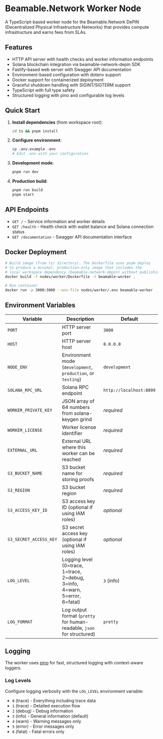# Beamable.Network Worker Node

A TypeScript-based worker node for the Beamable.Network DePIN (Decentralized Physical Infrastructure Networks) that provides compute infrastructure and earns fees from SLAs.

## Features

- HTTP API server with health checks and worker information endpoints
- Solana blockchain integration via beamable-network-depin SDK
- Fastify-based web server with Swagger API documentation
- Environment-based configuration with dotenv support
- Docker support for containerized deployment
- Graceful shutdown handling with SIGINT/SIGTERM support
- TypeScript with full type safety
- Structured logging with pino and configurable log levels

## Quick Start

1. **Install dependencies** (from workspace root):
   ```bash
   cd ts && pnpm install
   ```

2. **Configure environment**:
   ```bash
   cp .env.example .env
   # Edit .env with your configuration
   ```

3. **Development mode**:
   ```bash
   pnpm run dev
   ```

4. **Production build**:
   ```bash
   pnpm run build
   pnpm start
   ```

## API Endpoints

- `GET /` - Service information and worker details
- `GET /health` - Health check with wallet balance and Solana connection status
- `GET /documentation` - Swagger API documentation interface

## Docker Deployment

```bash
# Build image (from ts/ directory). The Dockerfile uses pnpm deploy
# to produce a minimal, production-only image that includes the
# local workspace dependency (beamable-network-depin) without publishing.
docker build -f nodes/worker/Dockerfile -t beamable-worker .

# Run container
docker run -p 3000:3000 --env-file nodes/worker/.env beamable-worker
```

## Environment Variables

| Variable | Description | Default |
|----------|-------------|---------|
| `PORT` | HTTP server port | `3000` |
| `HOST` | HTTP server host | `0.0.0.0` |
| `NODE_ENV` | Environment mode (`development`, `production`, or `testing`) | `development` |
| `SOLANA_RPC_URL` | Solana RPC endpoint | `http://localhost:8899` |
| `WORKER_PRIVATE_KEY` | JSON array of 64 numbers from solana-keygen grind | *required* |
| `WORKER_LICENSE` | Worker license identifier | *required* |
| `EXTERNAL_URL` | External URL where this worker can be reached | *required* |
| `S3_BUCKET_NAME` | S3 bucket name for storing proofs | *required* |
| `S3_REGION` | S3 bucket region | *required* |
| `S3_ACCESS_KEY_ID` | S3 access key ID (optional if using IAM roles) | *optional* |
| `S3_SECRET_ACCESS_KEY` | S3 secret access key (optional if using IAM roles) | *optional* |
| `LOG_LEVEL` | Logging level (0=trace, 1=trace, 2=debug, 3=info, 4=warn, 5=error, 6=fatal) | `3` (info) |
| `LOG_FORMAT` | Log output format (`pretty` for human-readable, `json` for structured) | `pretty` |

## Logging

The worker uses [pino](https://getpino.io/) for fast, structured logging with context-aware loggers.

### Log Levels

Configure logging verbosity with the `LOG_LEVEL` environment variable:

- `0` (trace) - Everything including trace data
- `1` (trace) - Detailed execution flow
- `2` (debug) - Debug information
- `3` (info) - General information (default)
- `4` (warn) - Warning messages only
- `5` (error) - Error messages only
- `6` (fatal) - Fatal errors only
